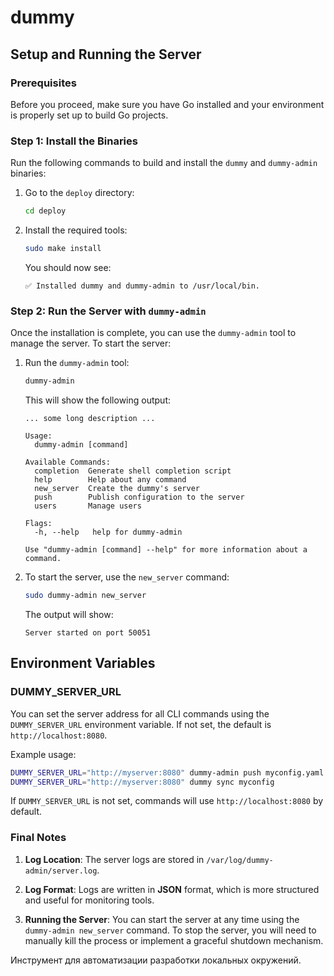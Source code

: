 # dummy

## Setup and Running the Server

### Prerequisites
Before you proceed, make sure you have Go installed and your environment is properly set up to build Go projects.

### Step 1: Install the Binaries

Run the following commands to build and install the `dummy` and `dummy-admin` binaries:

1. Go to the `deploy` directory:
    ```bash
    cd deploy
    ```

2. Install the required tools:
    ```bash
    sudo make install
    ```

    You should now see:
    ```
    ✅ Installed dummy and dummy-admin to /usr/local/bin.
    ```

### Step 2: Run the Server with `dummy-admin`

Once the installation is complete, you can use the `dummy-admin` tool to manage the server. To start the server:

1. Run the `dummy-admin` tool:
    ```bash
    dummy-admin
    ```

    This will show the following output:
    ```
    ... some long description ...

    Usage:
      dummy-admin [command]

    Available Commands:
      completion  Generate shell completion script
      help        Help about any command
      new_server  Create the dummy's server
      push        Publish configuration to the server
      users       Manage users

    Flags:
      -h, --help   help for dummy-admin

    Use "dummy-admin [command] --help" for more information about a command.
    ```

2. To start the server, use the `new_server` command:
    ```bash
    sudo dummy-admin new_server
    ```

    The output will show:
    ```
    Server started on port 50051
    ```

## Environment Variables

### DUMMY_SERVER_URL

You can set the server address for all CLI commands using the `DUMMY_SERVER_URL` environment variable. If not set, the default is `http://localhost:8080`.

Example usage:

```bash
DUMMY_SERVER_URL="http://myserver:8080" dummy-admin push myconfig.yaml
DUMMY_SERVER_URL="http://myserver:8080" dummy sync myconfig
```

If `DUMMY_SERVER_URL` is not set, commands will use `http://localhost:8080` by default.

### Final Notes

1. **Log Location**: The server logs are stored in `/var/log/dummy-admin/server.log`.
2. **Log Format**: Logs are written in **JSON** format, which is more structured and useful for monitoring tools.

3. **Running the Server**: You can start the server at any time using the `dummy-admin new_server` command. To stop the server, you will need to manually kill the process or implement a graceful shutdown mechanism.

Инструмент для автоматизации разработки локальных окружений.
